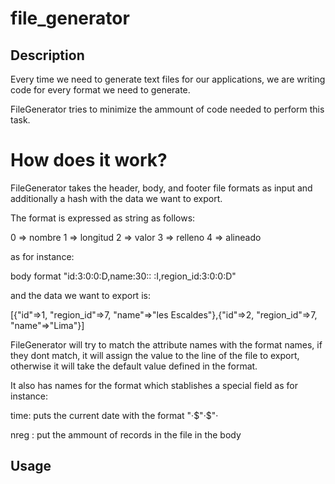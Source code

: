 # file_generator

## Description

Every time we need to generate text files for our applications, we are 
writing code for every format we need to generate.

FileGenerator tries to minimize the ammount of code needed to perform
this task.

# How does it work?

FileGenerator takes the header, body, and footer file formats as input
and additionally a hash with the data we want to export.

The format is expressed as string as follows:

0 => nombre
1 => longitud
2 => valor
3 => relleno
4 => alineado


as for instance:

body format "id:3:0:0:D,name:30:: :I,region_id:3:0:0:D"


and the data we want to export is:

[{"id"=>1, "region_id"=>7, "name"=>"les Escaldes"},{"id"=>2, "region_id"=>7, "name"=>"Lima"}]

FileGenerator will try to match the attribute names with the format
names, if they dont match, it will assign the value to the line of the
file to export, otherwise it will take the default value defined in the
format.

It also has names for the format which stablishes a special field as for
instance:

time: puts the current date with the format "·$"·$"·

nreg : put the ammount of records in the file in the body

## Usage

